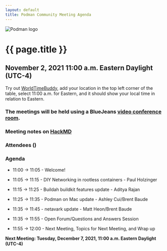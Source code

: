 ```yaml
---
layout: default
title: Podman Community Meeting Agenda
---
```


![Podman logo](../../../images/podman.svg)

# {{ page.title }}
## November 2, 2021 11:00 a.m. Eastern Daylight (UTC-4)

Try out [WorldTimeBuddy](https://www.worldtimebuddy.com/?pl=1&lid=5,0&h=5&date=11/2/2021%7C3&hf=1), add your location in the top left corner of the table,
select 11:00 a.m. for Eastern, and it should show your local time in relation to Eastern.

### The meetings will be held using a BlueJeans [video conference room](https://bluejeans.com/880216278/2568).

### Meeting notes on [HackMD](https://hackmd.io/fc1zraYdS0-klJ2KJcfC7w)

### Attendees ()

### Agenda

* 11:00 -> 11:05 - Welcome! 

* 11:05 -> 11:15 - DIY Networking in rootless containers - Paul Holzinger

* 11:15 -> 11:25 - Buildah buildkit features update - Aditya Rajan

* 11:25 -> 11:35 - Podman on Mac update - Ashley Cui/Brent Baude

* 11:35 -> 11:45 - netavark update - Matt Heon/Brent Baude

* 11:35 -> 11:55 - Open Forum/Questions and Answers Session

* 11:55 -> 12:00 - Next Meeting, Topics for Next Meeting, and Wrap up

**Next Meeting: Tuesday, December 7, 2021, 11:00 a.m. Eastern Daylight (UTC-4)**
